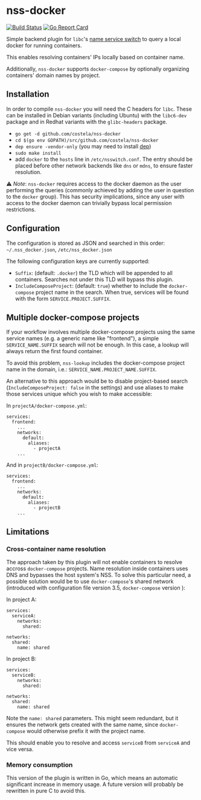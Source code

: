 # nss-docker

[![Build Status](https://travis-ci.org/costela/nss-docker.svg?branch=master)](https://travis-ci.org/costela/nss-docker)
[![Go Report Card](https://goreportcard.com/badge/github.com/costela/nss-docker)](https://goreportcard.com/report/github.com/costela/nss-docker)

Simple backend plugin for `libc`'s [name service switch](http://www.gnu.org/software/libc/manual/html_node/Name-Service-Switch.html) to query a local docker for running containers.

This enables resolving containers' IPs locally based on container name.

Additionally, `nss-docker` supports `docker-compose` by optionally organizing containers' domain names by project.

## Installation

In order to compile `nss-docker` you will need the C headers for `libc`. These can be installed in Debian variants
(including Ubuntu) with the `libc6-dev` package and in Redhat variants with the `glibc-headers` package.

- `go get -d github.com/costela/nss-docker`
- `cd $(go env GOPATH)/src/github.com/costela/nss-docker`
- `dep ensure -vendor-only` (you may need to install [dep](https://github.com/golang/dep))
- `sudo make install`
- add `docker` to the `hosts` line in `/etc/nsswitch.conf`. The entry should be placed before other network
backends like `dns` or `mdns`, to ensure faster resolution.

⚠ *Note*: `nss-docker` requires access to the docker daemon as the user performing the queries (commonly achieved by adding
the user in question to the `docker` group). This has security implications, since any user with access to the docker daemon can trivially bypass local permission restrictions.

## Configuration

The configuration is stored as JSON and searched in this order: `~/.nss_docker.json`, `/etc/nss_docker.json`

The following configuration keys are currently supported:

* `Suffix`: (default: `.docker`) the TLD which will be appended to all containers. Searches not under this TLD will
bypass this plugin.
* `IncludeComposeProject`: (default: `true`) whether to include the `docker-compose` project name in the search. When
true, services will be found with the form `SERVICE.PROJECT.SUFFIX`.

## Multiple docker-compose projects

If your workflow involves multiple docker-compose projects using the same service names (e.g. a generic name like
"frontend"), a simple `SERVICE_NAME.SUFFIX` search will not be enough. In this case, a lookup will always return the
first found container.

To avoid this problem, `nss-lookup` includes the docker-compose project name in the domain, i.e.: `SERVICE_NAME.PROJECT_NAME.SUFFIX`.

An alternative to this approach would be to disable project-based search (`IncludeComposeProject: false` in the
settings) and use aliases to make those services unique which you wish to make accessible:

In `projectA/docker-compose.yml`:
```
services:
  frontend:
    ...
    networks:
      default:
        aliases:
          - projectA
    ...
```

And in `projectB/docker-compose.yml`:
```
services:
  frontend:
    ...
    networks:
      default:
        aliases:
          - projectB
    ...
```

## Limitations

### Cross-container name resolution

The approach taken by this plugin will not enable containers to resolve accross `docker-compose` projects. Name resolution inside containers uses DNS and bypasses the host system's NSS.
To solve this particular need, a possible solution would be to use `docker-compose`'s shared network (introduced with configuration file version 3.5, `docker-compose` version ):

In project A:
```
services:
  serviceA:
    networks:
      shared:

networks:
  shared:
    name: shared
```

In project B:
```
services:
  serviceB:
    networks:
      shared:

networks:
  shared:
    name: shared
```
Note the `name: shared` parameters. This might seem redundant, but it ensures the network gets created with the same name, since `docker-compose` would otherwise prefix it with the project name.

This should enable you to resolve and access `serviceB` from `serviceA` and vice versa.

### Memory consumption

This version of the plugin is written in Go, which means an automatic significant increase in memory usage. A future version will probably be rewritten in pure C to avoid this.
